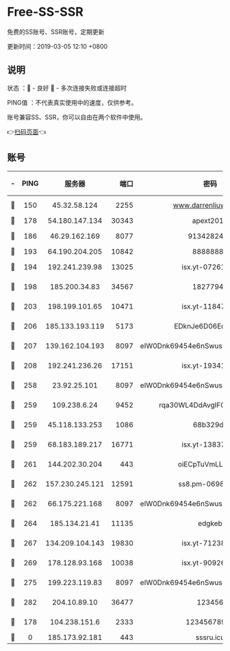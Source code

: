 # Free-SS-SSR

免费的SS账号、SSR账号，定期更新

更新时间：2019-03-05 12:10 +0800

## 说明

状态     ：🙂 - 良好 🙁 - 多次连接失败或连接超时

PING值   ：不代表真实使用中的速度，仅供参考。

账号兼容SS、SSR，你可以自由在两个软件中使用。

👉[扫码页面](https://liesauer.github.io/free-ss-ssr.github.io/)👈

## 账号

|-|PING|服务器|端口|密码|加密方式|区域|
|:----:|:----:|:-----:|-----:|:----:|:----:|:----:|
|🙂|150|45.32.58.124|2255|www.darrenliuwei.com|aes-256-cfb|JP|
|🙂|178|54.180.147.134|30343|apext2019|chacha20|KR|
|🙂|186|46.29.162.169|8077|9134282479|aes-256-cfb|RU|
|🙂|193|64.190.204.205|10842|88888888|rc4-md5|US|
|🙂|194|192.241.239.98|13025|isx.yt-07261682|aes-256-cfb|US|
|🙂|198|185.200.34.83|34567|18277940|aes-256-cfb|US|
|🙂|203|198.199.101.65|10471|isx.yt-11847851|aes-256-cfb|US|
|🙂|206|185.133.193.119|5173|EDknJe6D06EoWDaw|aes-256-cfb|US|
|🙂|207|139.162.104.193|8097|eIW0Dnk69454e6nSwuspv9DmS201tQ0D|aes-256-cfb|JP|
|🙂|208|192.241.236.26|17151|isx.yt-19341877|aes-256-cfb|US|
|🙂|258|23.92.25.101|8097|eIW0Dnk69454e6nSwuspv9DmS201tQ0D|aes-256-cfb|US|
|🙂|259|109.238.6.24|9452|rqa30WL4DdAvgIFG6Fs3znzTa|aes-256-cfb|FR|
|🙂|259|45.118.133.253|1086|68b329da|aes-256-cfb|SG|
|🙂|259|68.183.189.217|16771|isx.yt-13837724|aes-256-cfb|SG|
|🙂|261|144.202.30.204|443|oiECpTuVmLLxk4Ts|aes-256-cfb|US|
|🙂|262|157.230.245.121|12591|ss8.pm-06983018|aes-256-cfb|SG|
|🙂|262|66.175.221.168|8097|eIW0Dnk69454e6nSwuspv9DmS201tQ0D|aes-256-cfb|US|
|🙂|264|185.134.21.41|11135|edgkeb|aes-256-cfb|GB|
|🙂|267|134.209.104.143|19830|isx.yt-71238117|aes-256-cfb|SG|
|🙂|269|178.128.93.168|10038|isx.yt-90926277|aes-256-cfb|SG|
|🙂|275|199.223.119.83|8097|eIW0Dnk69454e6nSwuspv9DmS201tQ0D|aes-256-cfb|US|
|🙂|282|204.10.89.10|36477|123456|aes-256-cfb|US|
|🙁|178|104.238.151.6|2333|12345678900|aes-256-cfb|JP|
|🙁|0|185.173.92.181|443|sssru.icu|rc4-md5|RU|
